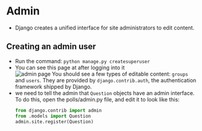 # Admin
+ Django creates a unified interface for site administrators to edit content.
## Creating an admin user
+ Run the command: `python manage.py createsuperuser`
+ You can see this page at after logging into it  
  ![admin page](/admin_page.png)
  You should see a few types of editable content: `groups` and `users`. They are provided by `django.contrib.auth`, the authentication framework shipped by Django.
+ we need to tell the admin that `Question` objects have an admin interface. To do this, open the polls/admin.py file, and edit it to look like this:
    ```py
    from django.contrib import admin
    from .models import Question
    admin.site.register(Question)
    ```
